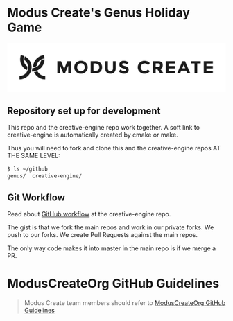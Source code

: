 # Modus Create's Genus Holiday Game

[![Modus Create](./images/modus.logo.svg)](https://moduscreate.com)

## Repository set up for development

This repo and the creative-engine repo work together.  A soft link to creative-engine is automatically created by cmake or make.

Thus you will need to fork and clone this and the creative-engine repos AT THE SAME LEVEL:

```
$ ls ~/github
genus/  creative-engine/

``` 

## Git Workflow
Read about [GitHub workflow](https://github.com/ModusCreateOrg/creative-engine) at the creative-engine repo.

The gist is that we fork the main repos and work in our private forks.  We push to our forks.  We create Pull Requests against the main repos.

The only way code makes it into master in the main repo is if we merge a PR.

# ModusCreateOrg GitHub Guidelines

> Modus Create team members should refer to [ModusCreateOrg GitHub Guidelines](https://docs.google.com/document/d/1eBFta4gP3-eZ4Gcpx0ww9SHAH6GrOoPSLmTFZ7R8foo/edit#heading=h.sjyqpqnsjmjl)


